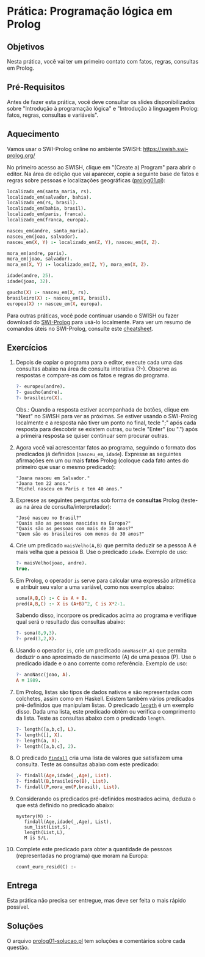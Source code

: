 # Prática: Programação lógica em Prolog


## Objetivos
Nesta prática, você vai ter um primeiro contato com fatos, regras, consultas em Prolog.



## Pré-Requisitos

Antes de fazer esta prática, você deve consultar os slides disponibilizados sobre "Introdução à programação lógica" e "Introdução à linguagem Prolog: fatos, regras, consultas e variáveis".


## Aquecimento

Vamos usar o SWI-Prolog online no ambiente SWISH: https://swish.swi-prolog.org/

No primeiro acesso ao SWISH, clique em "(Create a) Program" para abrir o editor. Na área de edição que vai aparecer, copie a seguinte base de fatos e regras sobre pessoas e localizações geográficas ([prolog01.pl](prolog01.pl)):

   ```prolog
   localizado_em(santa_maria, rs). 
   localizado_em(salvador, bahia). 
   localizado_em(rs, brasil). 
   localizado_em(bahia, brasil). 
   localizado_em(paris, franca). 
   localizado_em(franca, europa). 
   
   nasceu_em(andre, santa_maria). 
   nasceu_em(joao, salvador). 
   nasceu_em(X, Y) :- localizado_em(Z, Y), nasceu_em(X, Z). 
   
   mora_em(andre, paris). 
   mora_em(joao, salvador). 
   mora_em(X, Y) :- localizado_em(Z, Y), mora_em(X, Z). 

   idade(andre, 25). 
   idade(joao, 32). 

   gaucho(X) :- nasceu_em(X, rs). 
   brasileiro(X) :- nasceu_em(X, brasil). 
   europeu(X) :- nasceu_em(X, europa).
   ```


Para outras práticas, você pode continuar usando o SWISH ou fazer download do [SWI-Prolog](https://www.swi-prolog.org/Download.html) para usá-lo localmente. Para ver um resumo de comandos úteis no SWI-Prolog, consulte este [cheatsheet](https://github.com/alhassy/PrologCheatSheet).

<!-- Depois de tentar um primeiro contato com um desses ambientes, veja este [vídeo](https://drive.google.com/file/d/13mAGl5BLEcruIgG7tLuxa2TnoeRKQdx5/view?usp=sharing) que explica o programa e sua execução no SWISH.
-->

## Exercícios

1. Depois de copiar o programa para o editor, execute cada uma das consultas abaixo na área de consulta interativa (?-). Observe as respostas e compare-as com os fatos e regras do programa.

   ```prolog
   ?- europeu(andre).
   ?- gaucho(andre).
   ?- brasileiro(X).
   ```
   Obs.: Quando a resposta estiver acompanhada de botões, clique em "Next" no SWISH para ver as próximas. Se estiver usando o SWI-Prolog localmente e a resposta não tiver um ponto no final, tecle ";" após cada resposta para descobrir se existem outras, ou tecle "Enter" (ou ".") após a primeira resposta se quiser continuar sem procurar outras.
   
2. Agora você vai acrescentar fatos ao programa, seguindo o formato dos predicados já definidos (`nasceu_em`, `idade`). Expresse as seguintes afirmações em um ou mais **fatos** Prolog (coloque cada fato antes do primeiro que usar o mesmo predicado):

   ```
   "Joana nasceu em Salvador."
   "Joana tem 22 anos."
   "Michel nasceu em Paris e tem 40 anos." 
   ```
   
3. Expresse as seguintes perguntas sob forma de **consultas** Prolog (teste-as na área de consulta/interpretador):

   ```
   "José nasceu no Brasil?"
   "Quais são as pessoas nascidas na Europa?"
   "Quais são as pessoas com mais de 30 anos?"
   "Quem são os brasileiros com menos de 30 anos?"
   ```
   
4. Crie um predicado `maisVelho(A,B)` que permita deduzir se a pessoa A é mais velha que a pessoa B. Use o predicado `idade`. Exemplo de uso:

   ```prolog
   ?- maisVelho(joao, andre).
   true.
   ```

5. Em Prolog, o operador `is` serve para calcular uma expressão aritmética e atribuir seu valor a uma variável, como nos exemplos abaixo:

   ```prolog
   soma(A,B,C) :- C is A + B. 
   pred(A,B,C) :- X is (A+B)^2, C is X*2-1.
   ```
   
   Sabendo disso, incorpore os predicados acima ao programa e verifique qual será o resultado das consultas abaixo:

   ```prolog
   ?- soma(8,9,3).
   ?- pred(3,2,X).
   ```

6. Usando o operador `is`, crie um predicado `anoNasc(P,A)` que permita deduzir o ano aproximado de nascimento (A) de uma pessoa (P). Use o predicado idade e o ano corrente como referência. Exemplo de uso: 

   ```prolog
   ?- anoNasc(joao, A).
   A = 1989.
   ```
   
7. Em Prolog, listas são tipos de dados nativos e são representadas com colchetes, assim como em Haskell. Existem também vários predicados pré-definidos que manipulam listas. O predicado [`length`](https://www.swi-prolog.org/pldoc/man?predicate=length/2) é um exemplo disso. Dada uma lista, este predicado obtém ou verifica o comprimento da lista. Teste as consultas abaixo com o predicado `length`.

   ```prolog
   ?- length([a,b,c], L).
   ?- length([], X).
   ?- length(a, X).
   ?- length([a,b,c], 2).
   ```


8. O predicado [`findall`](https://www.swi-prolog.org/pldoc/doc_for?object=findall/3) cria uma lista de valores que satisfazem uma consulta. Teste as consultas abaixo com este predicado:
   ```prolog
   ?- findall(Age,idade(_,Age), List).
   ?- findall(B,brasileiro(B), List).
   ?- findall(P,mora_em(P,brasil), List).
   ```

9. Considerando os predicados pré-definidos mostrados acima, deduza o que está definido no predicado abaixo: 
   ```
   mystery(M) :-
      findall(Age,idade(_,Age), List),
      sum_list(List,S),
      length(List,L),
      M is S/L.
   ```

10. Complete este predicado para obter a quantidade de pessoas (representadas no programa) que moram na Europa:
    ```
    count_euro_resid(C) :-
    ```



## Entrega
Esta prática não precisa ser entregue, mas deve ser feita o mais rápido possível.

## Soluções
O arquivo [prolog01-solucao.pl](prolog01-solucao.pl) tem soluções e comentários sobre cada questão.
